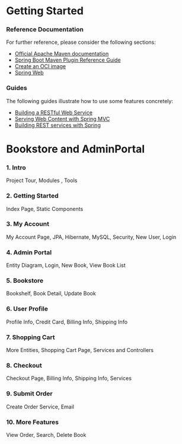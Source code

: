 # Getting Started

### Reference Documentation
For further reference, please consider the following sections:

* [Official Apache Maven documentation](https://maven.apache.org/guides/index.html)
* [Spring Boot Maven Plugin Reference Guide](https://docs.spring.io/spring-boot/docs/2.3.0.RELEASE/maven-plugin/reference/html/)
* [Create an OCI image](https://docs.spring.io/spring-boot/docs/2.3.0.RELEASE/maven-plugin/reference/html/#build-image)
* [Spring Web](https://docs.spring.io/spring-boot/docs/2.3.0.RELEASE/reference/htmlsingle/#boot-features-developing-web-applications)

### Guides
The following guides illustrate how to use some features concretely:

* [Building a RESTful Web Service](https://spring.io/guides/gs/rest-service/)
* [Serving Web Content with Spring MVC](https://spring.io/guides/gs/serving-web-content/)
* [Building REST services with Spring](https://spring.io/guides/tutorials/bookmarks/)


# Bookstore and AdminPortal 

### 1. Intro

Project Tour, Modules , Tools

### 2. Getting Started
Index Page, Static Components


### 3. My Account
My Account Page, JPA, Hibernate, MySQL, Security, New User, Login


### 4. Admin Portal
Entity Diagram, Login, New Book, View Book List

### 5. Bookstore
Bookshelf, Book Detail, Update Book

### 6. User Profile
Profile Info, Credit Card, Billing Info, Shipping Info

### 7. Shopping Cart
More Entities, Shopping Cart Page, Services and Controllers



### 8. Checkout
Checkout Page, Billing Info, Shipping Info, Services



### 9. Submit Order
Create Order Service, Email


### 10. More Features
View Order, Search, Delete Book

